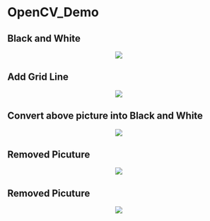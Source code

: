 # OpenCV_Demo

## Black and White

<p align="center">
  <img src="https://user-images.githubusercontent.com/105189621/168529593-dc44b3d8-f862-4f6c-a1a8-c14e3be73750.png">
</p>

## Add Grid Line

<p align="center">
  <img src="https://user-images.githubusercontent.com/105189621/168532933-2e2d0d3c-6068-4878-a1a4-8ecec361ed31.png">
</p>

## Convert above picture into Black and White

<p align="center">
  <img src="https://user-images.githubusercontent.com/105189621/168537837-e46190a0-a04f-4524-8803-d33f06d1b333.jpg">
</p>

## Removed Picuture

<p align="center">
  <img src="https://user-images.githubusercontent.com/105189621/168535385-dfffafb9-cc54-41ab-92d9-39b91455e1a1.png">
</p>

## Removed Picuture

<p align="center">
  <img src="https://user-images.githubusercontent.com/105189621/168537313-912e87be-d9ac-46a7-96f6-540cdd32718f.png">
</p>
